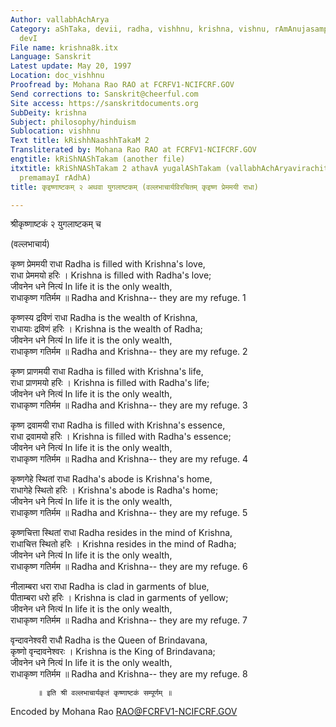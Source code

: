 ```yaml
---
Author: vallabhAchArya
Category: aShTaka, devii, radha, vishhnu, krishna, vishnu, rAmAnujasampradAya, vallabhaachaarya,
  devI
File name: krishna8k.itx
Language: Sanskrit
Latest update: May 20, 1997
Location: doc_vishhnu
Proofread by: Mohana Rao RAO at FCRFV1-NCIFCRF.GOV
Send corrections to: Sanskrit@cheerful.com
Site access: https://sanskritdocuments.org
SubDeity: krishna
Subject: philosophy/hinduism
Sublocation: vishhnu
Text title: kRishhNaashhTakaM 2
Transliterated by: Mohana Rao RAO at FCRFV1-NCIFCRF.GOV
engtitle: kRiShNAShTakam (another file)
itxtitle: kRiShNAShTakam 2 athavA yugalAShTakam (vallabhAchAryavirachitam kRiShNa
  premamayI rAdhA)
title: कृइष्णाष्टकम् २ अथवा युगलाष्टकम् (वल्लभाचार्यविरचितम् कृइष्ण प्रेममयी राधा)

---
```

  
 श्रीकृष्णाष्टकं २ युगलाष्टकम् च   
  
(वल्लभाचार्य)  
  
कृष्ण प्रेममयी राधा   Radha is filled with Krishna's love,  
राधा प्रेममयो हरिः ।      Krishna is filled with Radha's love;  
जीवनेन धने नित्यं         In life it is the only wealth,  
राधाकृष्ण गतिर्मम ॥      Radha and Krishna-- they are my refuge. 1  
  
कृष्णस्य द्रविणं राधा  Radha is the wealth of Krishna,  
राधायाः द्रविणं हरिः ।      Krishna is the wealth of Radha;  
जीवनेन धने नित्यं         In life it is the only wealth,  
राधाकृष्ण गतिर्मम ॥      Radha and Krishna-- they are my refuge. 2  
  
कृष्ण प्राणमयी राधा  Radha is filled with Krishna's life,  
राधा प्राणमयो  हरिः ।       Krishna is filled with Radha's life;  
जीवनेन धने नित्यं         In life it is the only wealth,  
राधाकृष्ण गतिर्मम ॥      Radha and Krishna-- they are my refuge. 3  
  
कृष्ण द्रवामयी राधा   Radha is filled with Krishna's essence,  
राधा द्रवामयो  हरिः ।     Krishna is filled with Radha's essence;  
जीवनेन धने नित्यं         In life it is the only wealth,  
राधाकृष्ण गतिर्मम ॥      Radha and Krishna-- they are my refuge. 4  
  
कृष्णगेहे स्थितां राधा      Radha's abode is Krishna's home,  
राधागेहे स्थितो हरिः ।       Krishna's abode is Radha's home;  
जीवनेन धने नित्यं         In life it is the only wealth,  
राधाकृष्ण गतिर्मम ॥      Radha and Krishna-- they are my refuge. 5  
  
कृष्णचित्ता स्थितां राधा  Radha resides in the mind of Krishna,  
राधाचित्त स्थितो हरिः ।         Krishna resides in the mind of Radha;  
जीवनेन धने नित्यं             In life it is the only wealth,  
राधाकृष्ण गतिर्मम ॥          Radha and Krishna-- they are my refuge. 6  
  
नीलाम्बरा धरा राधा   Radha is clad in garments of blue,  
पीताम्बरा धरो हरिः ।       Krishna is clad in garments of yellow;  
जीवनेन धने नित्यं         In life it is the only wealth,  
राधाकृष्ण गतिर्मम ॥      Radha and Krishna-- they are my refuge. 7  
  
वृन्दावनेश्वरी राधौ   Radha is the Queen of Brindavana,  
कृष्णो वृन्दावनेश्वरः ।   Krishna is the King of Brindavana;  
जीवनेन धने नित्यं         In life it is the only wealth,  
राधाकृष्ण गतिर्मम ॥      Radha and Krishna-- they are my refuge. 8  
  
          ॥ इति श्री वल्लभाचार्यकृतं कृष्णाष्टकं सम्पूर्णम् ॥  
  
  
Encoded by Mohana Rao RAO@FCRFV1-NCIFCRF.GOV  
  
